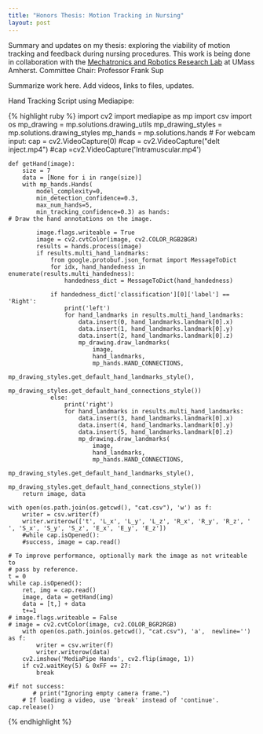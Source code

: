 ```yaml
---
title: "Honors Thesis: Motion Tracking in Nursing"
layout: post
---
```


Summary and updates on my thesis: exploring the viability of motion tracking and feedback during nursing procedures. This work is being done in collaboration with the [Mechatronics and Robotics Research Lab][MRRL] at UMass Amherst. 
Committee Chair: Professor Frank Sup


Summarize work here. Add videos, links to files, updates.

Hand Tracking Script using Mediapipe:

{% highlight ruby %}
    import cv2
    import mediapipe as mp
    import csv
    import os
    mp_drawing = mp.solutions.drawing_utils
    mp_drawing_styles = mp.solutions.drawing_styles
    mp_hands = mp.solutions.hands
    # For webcam input:
    cap = cv2.VideoCapture(0)
    #cap = cv2.VideoCapture("delt inject.mp4")
    #cap =cv2.VideoCapture('Intramuscular.mp4')

    def getHand(image):
        size = 7
        data = [None for i in range(size)]
        with mp_hands.Hands(
            model_complexity=0,
            min_detection_confidence=0.3,
            max_num_hands=5,
            min_tracking_confidence=0.3) as hands:
    # Draw the hand annotations on the image.

            image.flags.writeable = True
            image = cv2.cvtColor(image, cv2.COLOR_RGB2BGR)
            results = hands.process(image)
            if results.multi_hand_landmarks:
                from google.protobuf.json_format import MessageToDict
                for idx, hand_handedness in enumerate(results.multi_handedness):
                    handedness_dict = MessageToDict(hand_handedness)

                if handedness_dict['classification'][0]['label'] == 'Right':
                    print('left')
                    for hand_landmarks in results.multi_hand_landmarks:
                        data.insert(0, hand_landmarks.landmark[0].x)
                        data.insert(1, hand_landmarks.landmark[0].y)
                        data.insert(2, hand_landmarks.landmark[0].z)
                        mp_drawing.draw_landmarks(
                            image,
                            hand_landmarks,
                            mp_hands.HAND_CONNECTIONS,
                            mp_drawing_styles.get_default_hand_landmarks_style(),
                            mp_drawing_styles.get_default_hand_connections_style())
                else:
                    print('right')
                    for hand_landmarks in results.multi_hand_landmarks:
                        data.insert(3, hand_landmarks.landmark[0].x)
                        data.insert(4, hand_landmarks.landmark[0].y)
                        data.insert(5, hand_landmarks.landmark[0].z)
                        mp_drawing.draw_landmarks(
                            image,
                            hand_landmarks,
                            mp_hands.HAND_CONNECTIONS,
                            mp_drawing_styles.get_default_hand_landmarks_style(),
                            mp_drawing_styles.get_default_hand_connections_style())
        return image, data

    with open(os.path.join(os.getcwd(), "cat.csv"), 'w') as f:  
        writer = csv.writer(f)
        writer.writerow(['t', 'L_x', 'L_y', 'L_z', 'R_x', 'R_y', 'R_z', ' ', 'S_x', 'S_y', 'S_z', 'E_x', 'E_y', 'E_z'])
        #while cap.isOpened():
        #success, image = cap.read()

    # To improve performance, optionally mark the image as not writeable to
    # pass by reference.
    t = 0
    while cap.isOpened():
        ret, img = cap.read()
        image, data = getHand(img)
        data = [t,] + data
        t+=1
    # image.flags.writeable = False
    # image = cv2.cvtColor(image, cv2.COLOR_BGR2RGB)
        with open(os.path.join(os.getcwd(), "cat.csv"), 'a',  newline='') as f:
            writer = csv.writer(f)
            writer.writerow(data)
        cv2.imshow('MediaPipe Hands', cv2.flip(image, 1))
        if cv2.waitKey(5) & 0xFF == 27:
            break

    #if not success:
           # print("Ignoring empty camera frame.")
        # If loading a video, use 'break' instead of 'continue'.    
    cap.release()

{% endhighlight %}


[MRRL]: https://www.umass.edu/robotics/mrrl

